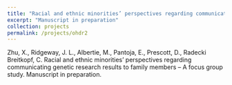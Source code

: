 ```yaml
---
title: "Racial and ethnic minorities’ perspectives regarding communicating genetic research results to family members – A focus group study"
excerpt: "Manuscript in preparation"
collection: projects
permalink: /projects/ohdr2
---
```

Zhu, X., Ridgeway, J. L., Albertie, M., Pantoja, E., Prescott, D., Radecki Breitkopf, C. Racial and ethnic minorities’ perspectives regarding communicating genetic research results to family members – A focus group study. Manuscript in preparation. 
